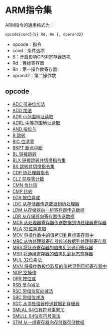 # ARM指令集

ARM指令的通用格式为：

```
opcode{cond}{S} Rd, Rn {, operand2}
```

- opcode：指令
- cond：条件选项
- S：开启影响CPSR寄存器选项
- Rd：目标寄存器
- Rn：第一操作数寄存器
- oprand2：第二操作数

## opcode

- [ADC 带进位加法](ADC.md)
- [ADD 加法](ADD.md)
- [ADR 小范围地址读取](ADR.md)
- [ADRL 中等范围地址读取](ADRL.md)
- [AND 按位与](AND.md)
- [B 跳转](B.md)
- [BIC 位清零](BIC.md)
- [BKPT 断点中断](BKPT.md)
- [BL 链接跳转](BL.md)
- [BLX 链接跳转并切换指令集](BLX.md)
- [BX 跳转并切换指令集](BX.md)
- [CDP 协处理器指令](CDP.md)
- [CLZ 前导零计数](CLZ.md)
- [CMN 负比较](CMN.md)
- [CMP 比较](CMP.md)
- [EOR 按位异或](EOR.md)
- [LDC 从存储器传送数据到协处理器](LDC.md)
- [LDM 从存储器向一组寄存器传送数据](LDM.md)
- [LDR 从存储器向寄存器传送数据](LDR.md)
- [MCR 从处理器寄存器传送数据到协处理器寄存器](MCR.md)
- [MLA 32位乘累加](MLA.md)
- [MOV 将操作数中的值拷贝到目标寄存器中](MOV.md)
- [MRC 从协处理器寄存器传送数据到处理器寄存器](MRC.md)
- [MRS 将状态寄存器的值拷贝到通用寄存器](MRS.md)
- [MSR 将通用寄存器的值拷贝到状态寄存器](MSR.md)
- [MUL 32位乘法](MUL.md)
- [MVN 将操作数按位取反的值拷贝到目标寄存器中](MVN.md)
- [NOP 空操作](NOP.md)
- [ORR 按位或](ORR.md)
- [RSB 反向减法](RSB.md)
- [RSC 带借位反向减法](RSC.md)
- [SBC 带借位减法](SBC.md)
- [SDC 从协处理器传送数据到存储器](SDC.md)
- [SMLAL 64位有符号乘累加](SMLAL.md)
- [SMULL 64位有符号乘法](SMULL.md)
- [STM 从一组寄存器向存储器存储数据](STM.md)